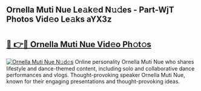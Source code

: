 ## Ornella Muti Nue Le𝚊k𝚎d N𝚞𝚍es - Part-WjT Photos Vid𝚎o Le𝚊ks aYX3z

# <h2><a href="http://fb4y4l6.evod.top/?m=Ornella+Muti+Nue">🔗 👉🔴 Ornella Muti Nue Vid𝚎o Ph𝚘t𝚘s</a></h2>

[![Ornella Muti Nue N𝚞d𝚎s](https://i.imgur.com/8V9OHl7.gif)](http://fb4y4l6.evod.top/?m=Ornella+Muti+Nue)
Online personality Ornella Muti Nue who shares lifestyle and dance-themed content, including solo and collaborative dance performances and vlogs. Thought-provoking speaker Ornella Muti Nue, known for their engaging presentations and thought-provoking ideas. 

